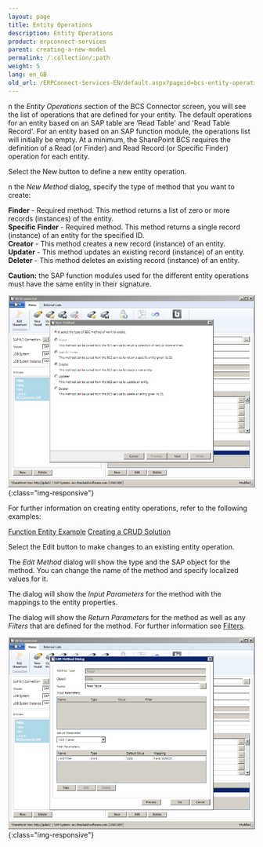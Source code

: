 ```yaml
---
layout: page
title: Entity Operations
description: Entity Operations
product: erpconnect-services
parent: creating-a-new-model
permalink: /:collection/:path
weight: 5
lang: en_GB
old_url: /ERPConnect-Services-EN/default.aspx?pageid=bcs-entity-operations
---
```


n the *Entity Operations* section of the BCS Connector screen, you will see the list of operations that are defined for your entity. The default operations for an entity based on an SAP table are ‘Read Table' and 'Read Table Record'. For an entity based on an SAP function module, the operations list will initially be empty. At a minimum, the SharePoint BCS requires the definition of a Read (or Finder) and Read Record (or Specific Finder) operation for each entity.

Select the New button to define a new entity operation.

n the *New Method* dialog, specify the type of method that you want to create:

**Finder** -	 Required method. This method returns a list of zero or more records (instances) of the entity.<br>
**Specific Finder** -	 Required method. This method returns a single record (instance) of an entity for the specified ID.<br>
**Creator** -	 This method creates a new record (instance) of an entity.<br>
**Updater** -	 This method updates an existing record (instance) of an entity.<br>
**Deleter** -	 This method deletes an existing record (instance) of an entity.

**Caution:** the SAP function modules used for the different entity operations must have the same entity in their signature.

![BCS-Generic-New-Method](/img/content/BCS-Generic-New-Method.png){:class="img-responsive"}

For further information on creating entity operations, refer to the following examples:

[Function Entity Example](../function-entity-example)
[Creating a CRUD Solution](../../advanced-solutions/read-write-access/)

Select the Edit button to make changes to an existing entity operation.

The *Edit Method* dialog will show the type and the SAP object for the method. You can change the name of the method and specify localized values for it.

The dialog will show the *Input Parameters* for the method with the mappings to the entity properties.

The dialog will show the *Return Parameters* for the method as well as any *Filters* that are defined for the method. For further information see [Filters](./filters).

![BCS-Generic-Edit-Method](/img/content/BCS-Generic-Edit-Method.png){:class="img-responsive"}



